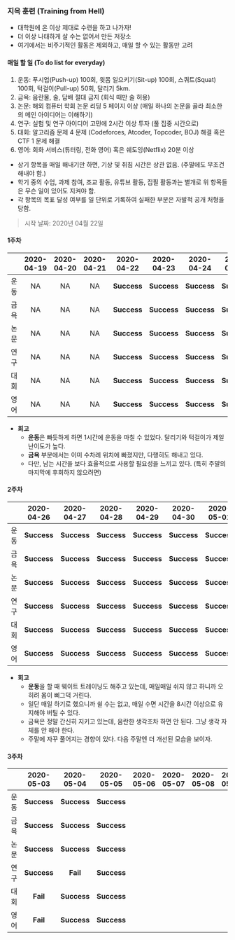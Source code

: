 ### 지옥 훈련 (Training from Hell)

* 대학원에 온 이상 제대로 수련을 하고 나가자!
* 더 이상 나태하게 살 수는 없어서 만든 저장소
* 여기에서는 비주기적인 활동은 제외하고, 매일 할 수 있는 활동만 고려

#### 매일 할 일 (To do list for everyday)

1. 운동: 푸시업(Push-up) 100회, 윗몸 일으키기(Sit-up) 100회, 스쿼트(Squat) 100회, 턱걸이(Pull-up) 50회, 달리기 5km.
2. 금욕: 음란물, 술, 담배 절대 금지 (회식 때만 술 허용)
3. 논문: 해외 컴퓨터 학회 논문 리딩 5 페이지 이상 (매일 하나의 논문을 골라 최소한의 메인 아이디어는 이해하기)
4. 연구: 실험 및 연구 아이디어 고민에 2시간 이상 투자 (풀 집중 시간으로)
5. 대회: 알고리즘 문제 4 문제 (Codeforces, Atcoder, Topcoder, BOJ) 해결 혹은 CTF 1 문제 해결
6. 영어: 회화 서비스(튜터링, 전화 영어) 혹은 쉐도잉(Netflix) 20분 이상

* 상기 항목을 매일 해내기만 하면, 기상 및 취침 시간은 상관 없음. (주말에도 무조건 해내야 함.)
* 학기 중의 수업, 과제 참여, 조교 활동, 유튜브 활동, 집필 활동과는 별개로 위 항목들은 무슨 일이 있어도 지켜야 함.
* 각 항목의 목표 달성 여부를 일 단위로 기록하여 실패한 부분은 자발적 공개 처형을 당함.

> 시작 날짜: 2020년 04월 22일

#### 1주차

||2020-04-19|2020-04-20|2020-04-21|2020-04-22|2020-04-23|2020-04-24|2020-04-25|
|:--------:|:--------:|:--------:|:--------:|:--------:|:--------:|:--------:|:--------:|
|운동|NA|NA|NA|**Success**|**Success**|**Success**|**Success**|
|금욕|NA|NA|NA|**Success**|**Success**|**Success**|**Success**|
|논문|NA|NA|NA|**Success**|**Success**|**Success**|**Success**|
|연구|NA|NA|NA|**Success**|**Success**|**Success**|**Success**|
|대회|NA|NA|NA|**Success**|**Success**|**Success**|**Success**|
|영어|NA|NA|NA|**Success**|**Success**|**Success**|**Success**|

* <b>회고</b>
  * <b>운동</b>은 빠듯하게 하면 1시간에 운동을 마칠 수 있었다. 달리기와 턱걸이가 제일 난이도가 높다.
  * <b>금욕</b> 부분에서는 이미 수차례 위치에 빠졌지만, 다행히도 해내고 있다.
  * 다만, 남는 시간을 보다 효율적으로 사용할 필요성을 느끼고 있다. (특히 주말의 마지막에 후회하지 않으려면)

#### 2주차

||2020-04-26|2020-04-27|2020-04-28|2020-04-29|2020-04-30|2020-05-01|2020-05-02|
|:--------:|:--------:|:--------:|:--------:|:--------:|:--------:|:--------:|:--------:|
|운동|**Success**|**Success**|**Success**|**Success**|**Success**|**Success**|**Success**|
|금욕|**Success**|**Success**|**Success**|**Success**|**Success**|**Success**|**Success**|
|논문|**Success**|**Success**|**Success**|**Success**|**Success**|**Success**|**Fail**|
|연구|**Success**|**Success**|**Success**|**Success**|**Success**|**Success**|**Fail**|
|대회|**Success**|**Success**|**Success**|**Success**|**Success**|**Success**|**Success**|
|영어|**Success**|**Success**|**Success**|**Success**|**Success**|**Success**|**Success**|

* <b>회고</b>
  * <b>운동</b>을 할 때 웨이트 트레이닝도 해주고 있는데, 매일매일 쉬지 않고 하니까 오히려 몸이 삐그덕 거린다.
  * 일단 매일 하기로 했으니까 쉴 수는 없고, 매일 수면 시간을 8시간 이상으로 유지해야 버틸 수 있다.
  * 금욕은 정말 간신히 지키고 있는데, 음란한 생각조차 하면 안 된다. 그냥 생각 자체를 안 해야 한다.
  * 주말에 자꾸 풀어지는 경향이 있다. 다음 주말엔 더 개선된 모습을 보이자.

#### 3주차

||2020-05-03|2020-05-04|2020-05-05|2020-05-06|2020-05-07|2020-05-08|2020-05-09|
|:--------:|:--------:|:--------:|:--------:|:--------:|:--------:|:--------:|:--------:|
|운동|**Success**|**Success**|**Success**|||||
|금욕|**Success**|**Success**|**Success**|||||
|논문|**Success**|**Success**|**Success**|||||
|연구|**Success**|**Fail**|**Success**|||||
|대회|**Fail**|**Success**|**Success**|||||
|영어|**Fail**|**Success**|**Success**|||||
